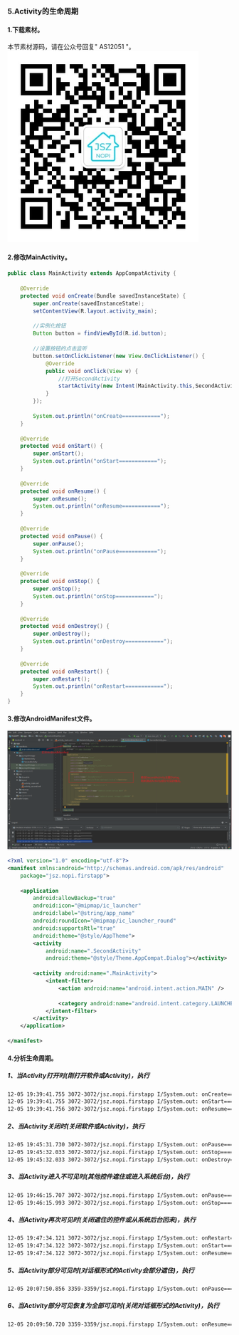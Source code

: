 ### 5.Activity的生命周期
#### 1.下载素材。
本节素材源码，请在公众号回复" AS12051 "。
![title](https://raw.githubusercontent.com/JSZNopi/JSZImage/master/gitnote/2019/10/30/WXCODE-1572446034519.jpeg)

#### 2.修改MainActivity。
```java
public class MainActivity extends AppCompatActivity {

    @Override
    protected void onCreate(Bundle savedInstanceState) {
        super.onCreate(savedInstanceState);
        setContentView(R.layout.activity_main);

        //实例化按钮
        Button button = findViewById(R.id.button);

        //设置按钮的点击监听
        button.setOnClickListener(new View.OnClickListener() {
            @Override
            public void onClick(View v) {
                //打开SecondActivity
                startActivity(new Intent(MainActivity.this,SecondActivity.class));
            }
        });

        System.out.println("onCreate============");
    }

    @Override
    protected void onStart() {
        super.onStart();
        System.out.println("onStart============");
    }

    @Override
    protected void onResume() {
        super.onResume();
        System.out.println("onResume============");
    }

    @Override
    protected void onPause() {
        super.onPause();
        System.out.println("onPause============");
    }

    @Override
    protected void onStop() {
        super.onStop();
        System.out.println("onStop============");
    }

    @Override
    protected void onDestroy() {
        super.onDestroy();
        System.out.println("onDestroy============");
    }

    @Override
    protected void onRestart() {
        super.onRestart();
        System.out.println("onRestart============");
    }
}

```

#### 3.修改AndroidManifest文件。
![title](https://raw.githubusercontent.com/JSZNopi/JSZImage/master/gitnote/2019/12/05/1-1575548115602.png)
```xml
<?xml version="1.0" encoding="utf-8"?>
<manifest xmlns:android="http://schemas.android.com/apk/res/android"
    package="jsz.nopi.firstapp">

    <application
        android:allowBackup="true"
        android:icon="@mipmap/ic_launcher"
        android:label="@string/app_name"
        android:roundIcon="@mipmap/ic_launcher_round"
        android:supportsRtl="true"
        android:theme="@style/AppTheme">
        <activity
            android:name=".SecondActivity"
            android:theme="@style/Theme.AppCompat.Dialog"></activity>

        <activity android:name=".MainActivity">
            <intent-filter>
                <action android:name="android.intent.action.MAIN" />

                <category android:name="android.intent.category.LAUNCHER" />
            </intent-filter>
        </activity>
    </application>

</manifest>
```

#### 4.分析生命周期。
##### 1、当Activity打开时(刚打开软件或Activity)，执行
```xml
12-05 19:39:41.755 3072-3072/jsz.nopi.firstapp I/System.out: onCreate============
12-05 19:39:41.755 3072-3072/jsz.nopi.firstapp I/System.out: onStart============
12-05 19:39:41.756 3072-3072/jsz.nopi.firstapp I/System.out: onResume============
```
##### 2、当Activity关闭时(关闭软件或Activity)，执行
```xml
12-05 19:45:31.730 3072-3072/jsz.nopi.firstapp I/System.out: onPause============
12-05 19:45:32.033 3072-3072/jsz.nopi.firstapp I/System.out: onStop============
12-05 19:45:32.033 3072-3072/jsz.nopi.firstapp I/System.out: onDestroy============
```

##### 3、当Activity进入不可见时(其他控件遮住或进入系统后台)，执行
```xml
12-05 19:46:15.707 3072-3072/jsz.nopi.firstapp I/System.out: onPause============
12-05 19:46:15.993 3072-3072/jsz.nopi.firstapp I/System.out: onStop============
```

##### 4、当Activity再次可见时(关闭遮住的控件或从系统后台回来)，执行
```xml
12-05 19:47:34.121 3072-3072/jsz.nopi.firstapp I/System.out: onRestart============
12-05 19:47:34.122 3072-3072/jsz.nopi.firstapp I/System.out: onStart============
12-05 19:47:34.122 3072-3072/jsz.nopi.firstapp I/System.out: onResume============
```
##### 5、当Activity部分可见时(对话框形式的Activity会部分遮住)，执行
```xml
12-05 20:07:50.856 3359-3359/jsz.nopi.firstapp I/System.out: onPause============
```

##### 6、当Activity部分可见恢复为全部可见时(关闭对话框形式的Activity)，执行
```xml
12-05 20:09:50.720 3359-3359/jsz.nopi.firstapp I/System.out: onResume============
```

